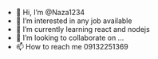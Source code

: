 - 👋 Hi, I’m @Naza1234
- 👀 I’m interested in any job available 
- 🌱 I’m currently learning react and nodejs
- 💞️ I’m looking to collaborate on ...
- 📫 How to reach me  09132251369

<!---
Naza1234/Naza1234 is a ✨ special ✨ repository because its `README.md` (this file) appears on your GitHub profile.
You can click the Preview link to take a look at your changes.
--->
